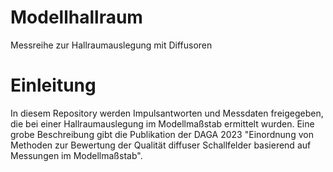 # Modellhallraum
Messreihe zur Hallraumauslegung mit Diffusoren

# Einleitung
In diesem Repository werden Impulsantworten und Messdaten freigegeben, die bei einer Hallraumauslegung im Modellmaßstab ermittelt wurden. Eine grobe Beschreibung gibt die Publikation der DAGA 2023 "Einordnung von Methoden zur Bewertung der Qualität diffuser Schallfelder basierend auf Messungen im Modellmaßstab".
